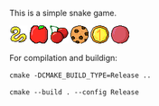 This is a simple snake game.

![Logo](assets/logo.png "Snake!")
![Apple](assets/Apple.png "Apple!")
![Cherry](assets/cherry.png "Cherry!")
![Cookie](assets/cookie.png "Cookie!")
![Money](assets/money.png "Money!")
![Ball](assets/Ball.png "Ball!")

For compilation and buildign:
```
cmake -DCMAKE_BUILD_TYPE=Release ..
```
```
cmake --build . --config Release
```